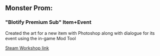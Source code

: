 ## Monster Prom:
### "Blotify Premium Sub" Item+Event
Created the art for a new item with Photoshop along with dialogue for its event using the in-game Mod Tool

[Steam Workshop link](https://steamcommunity.com/sharedfiles/filedetails/?id=2094099960)
